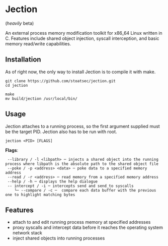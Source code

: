 # Jection

(*heavily* beta)

An external process memory modification toolkit for x86_64 Linux written in C. Features include shared object injection, syscall interception,  and basic memory read/write capabilities.

## Installation

As of right now, the only way to install Jection is to compile it with make.

```
git clone https://github.com/stoatsec/jection.git
cd jection

make
mv build/jection /usr/local/bin/
```

## Usage

Jection attaches to a running process, so the first argument supplied must be the target PID. Jection also has to be run with root.

```jection <PID> [FLAGS]```

**Flags**:

```
 --library / -l <libpath> ─ injects a shared object into the running process where libpath is the absolute path to the shared object file
 --poke / -p <address> <data> ─ poke data to a specified memory address
 --read / -r <address> ─ read memory from a specified memory address
 --help / -h ─ displays the help dialogue
 -- intercept / -i ─ intercepts send and send_to syscalls
    └─ --compare / -c ─  compare each data buffer with the previous one to highlight matching bytes
```

## Features

 - attach to and edit running process memory at specified addresses
 - proxy syscalls and intercept data before it reaches the operating system network stack
 - inject shared objects into running processes
